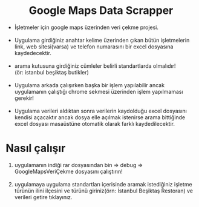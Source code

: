 <!DOCTYPE html>
<html lang="en">
<head>
    <meta charset="UTF-8">
    <meta name="viewport" content="width=device-width, initial-scale=1.0">
    <title>GoogleDataScrapper</title>
</head>
<body>
    <center><h1>Google Maps Data Scrapper</h1></center>
    <ul>
        <li>İşletmeler için google maps üzerinden veri çekme projesi.</li>
        <br>
        <li>Uygulama girdiğiniz anahtar kelime üzerinden çıkan bütün işletmelerin link, web sitesi(varsa) ve telefon numarasını
            bir excel dosyasına kaydedecektir.
        </li>
        <br>
        <li>arama kutusuna girdiğiniz cümleler belirli standartlarda olmalıdır!
            <br>
            (ör: istanbul beşiktaş butikler)
        </li>
        <br>
        <li>Uygulama arkada çalışırken başka bir işlem yapılabilir ancak uygulamanın çalıştığı
            chrome sekmesi üzerinden işlem yapılmaması gerekir!
        </li>
        <br>
        <li>Uygulama verileri aldıktan sonra verilerin kaydolduğu excel dosyasını kendisi açacaktır
            ancak dosya elle açılmak istenirse arama bittiğinde excel dosyası masaüstüne otomatik olarak
            farklı kaydedilecektir.
        </li>
    </ul>
    <h1>Nasıl çalışır</h1>
    <ol>
        <li>uygulamanın indiği rar dosyasından bin => debug => GoogleMapsVeriÇekme dosyasını çalıştırın! </li>
        <br>
        <li>uygulamaya uygulama standartları içerisinde aramak istediğiniz işletme türünün ilini ilçesini ve türünü giriniz(örn: İstanbul Beşiktaş Restoran) ve verileri getire tıklayınız.</li>
    </ol>
</body>
</html>
